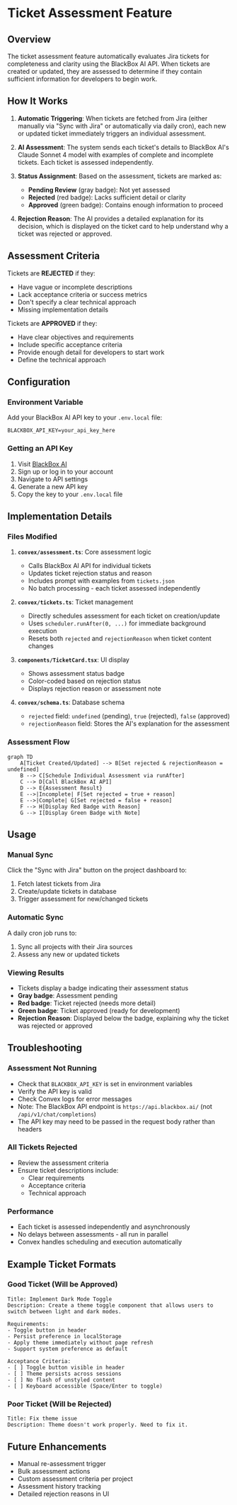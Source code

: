 # Ticket Assessment Feature

## Overview

The ticket assessment feature automatically evaluates Jira tickets for completeness and clarity using the BlackBox AI API. When tickets are created or updated, they are assessed to determine if they contain sufficient information for developers to begin work.

## How It Works

1. **Automatic Triggering**: When tickets are fetched from Jira (either manually via "Sync with Jira" or automatically via daily cron), each new or updated ticket immediately triggers an individual assessment.

2. **AI Assessment**: The system sends each ticket's details to BlackBox AI's Claude Sonnet 4 model with examples of complete and incomplete tickets. Each ticket is assessed independently.

3. **Status Assignment**: Based on the assessment, tickets are marked as:
   - **Pending Review** (gray badge): Not yet assessed
   - **Rejected** (red badge): Lacks sufficient detail or clarity
   - **Approved** (green badge): Contains enough information to proceed

4. **Rejection Reason**: The AI provides a detailed explanation for its decision, which is displayed on the ticket card to help understand why a ticket was rejected or approved.

## Assessment Criteria

Tickets are **REJECTED** if they:

- Have vague or incomplete descriptions
- Lack acceptance criteria or success metrics
- Don't specify a clear technical approach
- Missing implementation details

Tickets are **APPROVED** if they:

- Have clear objectives and requirements
- Include specific acceptance criteria
- Provide enough detail for developers to start work
- Define the technical approach

## Configuration

### Environment Variable

Add your BlackBox AI API key to your `.env.local` file:

```env
BLACKBOX_API_KEY=your_api_key_here
```

### Getting an API Key

1. Visit [BlackBox AI](https://www.blackbox.ai)
2. Sign up or log in to your account
3. Navigate to API settings
4. Generate a new API key
5. Copy the key to your `.env.local` file

## Implementation Details

### Files Modified

1. **`convex/assessment.ts`**: Core assessment logic
   - Calls BlackBox AI API for individual tickets
   - Updates ticket rejection status and reason
   - Includes prompt with examples from `tickets.json`
   - No batch processing - each ticket assessed independently

2. **`convex/tickets.ts`**: Ticket management
   - Directly schedules assessment for each ticket on creation/update
   - Uses `scheduler.runAfter(0, ...)` for immediate background execution
   - Resets both `rejected` and `rejectionReason` when ticket content changes

3. **`components/TicketCard.tsx`**: UI display
   - Shows assessment status badge
   - Color-coded based on rejection status
   - Displays rejection reason or assessment note

4. **`convex/schema.ts`**: Database schema
   - `rejected` field: `undefined` (pending), `true` (rejected), `false` (approved)
   - `rejectionReason` field: Stores the AI's explanation for the assessment

### Assessment Flow

```mermaid
graph TD
    A[Ticket Created/Updated] --> B[Set rejected & rejectionReason = undefined]
    B --> C[Schedule Individual Assessment via runAfter]
    C --> D[Call BlackBox AI API]
    D --> E{Assessment Result}
    E -->|Incomplete| F[Set rejected = true + reason]
    E -->|Complete| G[Set rejected = false + reason]
    F --> H[Display Red Badge with Reason]
    G --> I[Display Green Badge with Note]
```

## Usage

### Manual Sync

Click the "Sync with Jira" button on the project dashboard to:

1. Fetch latest tickets from Jira
2. Create/update tickets in database
3. Trigger assessment for new/changed tickets

### Automatic Sync

A daily cron job runs to:

1. Sync all projects with their Jira sources
2. Assess any new or updated tickets

### Viewing Results

- Tickets display a badge indicating their assessment status
- **Gray badge**: Assessment pending
- **Red badge**: Ticket rejected (needs more detail)
- **Green badge**: Ticket approved (ready for development)
- **Rejection Reason**: Displayed below the badge, explaining why the ticket was rejected or approved

## Troubleshooting

### Assessment Not Running

- Check that `BLACKBOX_API_KEY` is set in environment variables
- Verify the API key is valid
- Check Convex logs for error messages
- Note: The BlackBox API endpoint is `https://api.blackbox.ai/` (not `/api/v1/chat/completions`)
- The API key may need to be passed in the request body rather than headers

### All Tickets Rejected

- Review the assessment criteria
- Ensure ticket descriptions include:
  - Clear requirements
  - Acceptance criteria
  - Technical approach

### Performance

- Each ticket is assessed independently and asynchronously
- No delays between assessments - all run in parallel
- Convex handles scheduling and execution automatically

## Example Ticket Formats

### Good Ticket (Will be Approved)

```
Title: Implement Dark Mode Toggle
Description: Create a theme toggle component that allows users to switch between light and dark modes.

Requirements:
- Toggle button in header
- Persist preference in localStorage
- Apply theme immediately without page refresh
- Support system preference as default

Acceptance Criteria:
- [ ] Toggle button visible in header
- [ ] Theme persists across sessions
- [ ] No flash of unstyled content
- [ ] Keyboard accessible (Space/Enter to toggle)
```

### Poor Ticket (Will be Rejected)

```
Title: Fix theme issue
Description: Theme doesn't work properly. Need to fix it.
```

## Future Enhancements

- Manual re-assessment trigger
- Bulk assessment actions
- Custom assessment criteria per project
- Assessment history tracking
- Detailed rejection reasons in UI
